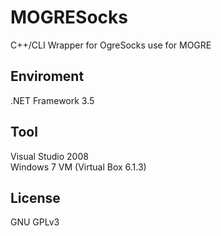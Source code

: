 # MOGRESocks
C++/CLI Wrapper for OgreSocks use for MOGRE

## Enviroment
.NET Framework 3.5  

## Tool
Visual Studio 2008  
Windows 7 VM (Virtual Box 6.1.3)

## License
GNU GPLv3
